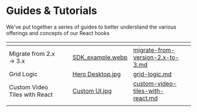 # Guides & Tutorials

We've put together a series of guides to better understand the various offerings and concepts of our React hooks

<table data-view="cards"><thead><tr><th></th><th data-hidden></th><th data-hidden></th><th data-hidden data-card-cover data-type="files"></th><th data-hidden data-card-target data-type="content-ref"></th></tr></thead><tbody><tr><td>Migrate from 2.x -> 3.x</td><td></td><td></td><td><a href="../../../.gitbook/assets/SDK_example.webp">SDK_example.webp</a></td><td><a href="migrate-from-version-2.x-to-3.md">migrate-from-version-2.x-to-3.md</a></td></tr><tr><td>Grid Logic</td><td></td><td></td><td><a href="../../../.gitbook/assets/Hero Desktop.jpg">Hero Desktop.jpg</a></td><td><a href="grid-logic.md">grid-logic.md</a></td></tr><tr><td>Custom Video Tiles with React</td><td></td><td></td><td><a href="../../../.gitbook/assets/Custom UI.jpg">Custom UI.jpg</a></td><td><a href="custom-video-tiles-with-react.md">custom-video-tiles-with-react.md</a></td></tr><tr><td></td><td></td><td></td><td></td><td></td></tr></tbody></table>

